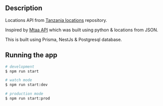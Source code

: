 ## Description

Locations API from [Tanzania locations]("https://github.com/HackEAC/tanzania-locations-db") repository.

Inspired by [Mtaa API]("https://github.com/HackEAC/mtaaAPI/") which was built using python & locations from JSON.

This is built using Prisma, NestJs & Postgresql database.

## Running the app

```bash
# development
$ npm run start

# watch mode
$ npm run start:dev

# production mode
$ npm run start:prod
```
